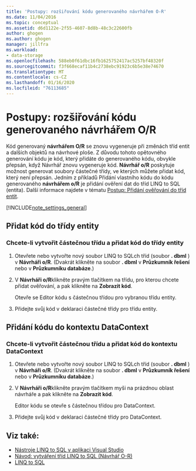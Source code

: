 ```yaml
---
title: 'Postupy: rozšiřování kódu generovaného návrhářem O-R'
ms.date: 11/04/2016
ms.topic: conceptual
ms.assetid: d6d1122e-2f55-4607-8d8b-48c3c22600fb
author: ghogen
ms.author: ghogen
manager: jillfra
ms.workload:
- data-storage
ms.openlocfilehash: 588eb0f61dbc16fb1625752417ac5257bf48320f
ms.sourcegitcommit: f3f668ecaf11b4c2738ebc91923c6b5e38e74670
ms.translationtype: MT
ms.contentlocale: cs-CZ
ms.lasthandoff: 01/16/2020
ms.locfileid: "76113685"
---
```

# <a name="how-to-extend-code-generated-by-the-or-designer"></a>Postupy: rozšiřování kódu generovaného návrhářem O/R
Kód generovaný **návrhářem O/R** se znovu vygeneruje při změnách tříd entit a dalších objektů na návrhové ploše. Z důvodu tohoto opětovného generování kódu je kód, který přidáte do generovaného kódu, obvykle přepsán, když Návrhář znovu vygeneruje kód. **Návrhář o/R** poskytuje možnost generovat soubory částečné třídy, ve kterých můžete přidat kód, který není přepsán. Jedním z příkladů Přidání vlastního kódu do kódu generovaného **návrhářem o/R** je přidání ověření dat do tříd LINQ to SQL (entita). Další informace najdete v tématu [Postup: Přidání ověřování do tříd entit](../data-tools/how-to-add-validation-to-entity-classes.md).

[!INCLUDE[note_settings_general](../data-tools/includes/note_settings_general_md.md)]

## <a name="add-code-to-an-entity-class"></a>Přidat kód do třídy entity

### <a name="to-create-a-partial-class-and-add-code-to-an-entity-class"></a>Chcete-li vytvořit částečnou třídu a přidat kód do třídy entity

1. Otevřete nebo vytvořte nový soubor LINQ to SQLch tříd (soubor **. dbml** ) v **Návrháři o/R**. (Dvakrát klikněte na soubor **. dbml** v **Průzkumník řešení** nebo v **Průzkumníku databáze**.)

2. V **Návrháři o/R**klikněte pravým tlačítkem na třídu, pro kterou chcete přidat ověřování, a pak klikněte na **Zobrazit kód**.

     Otevře se Editor kódu s částečnou třídou pro vybranou třídu entity.

3. Přidejte svůj kód v deklaraci částečné třídy pro třídu entity.

## <a name="add-code-to-a-datacontext"></a>Přidání kódu do kontextu DataContext

### <a name="to-create-a-partial-class-and-add-code-to-a-datacontext"></a>Chcete-li vytvořit částečnou třídu a přidat kód do kontextu DataContext

1. Otevřete nebo vytvořte nový soubor LINQ to SQLch tříd (soubor **. dbml** ) v **Návrháři o/R**. (Dvakrát klikněte na soubor **. dbml** v **Průzkumník řešení** nebo v **Průzkumníku databáze**.)

2. V **Návrháři o/R**klikněte pravým tlačítkem myši na prázdnou oblast návrháře a pak klikněte na **Zobrazit kód**.

     Editor kódu se otevře s částečnou třídou pro DataContext.

3. Přidejte svůj kód v deklaraci částečné třídy pro DataContext.

## <a name="see-also"></a>Viz také:

- [Nástroje LINQ to SQL v aplikaci Visual Studio](../data-tools/linq-to-sql-tools-in-visual-studio2.md)
- [Návod: vytváření tříd LINQ to SQL (Návrhář O-R)](how-to-create-linq-to-sql-classes-mapped-to-tables-and-views-o-r-designer.md)
- [LINQ to SQL](/dotnet/framework/data/adonet/sql/linq/index)
